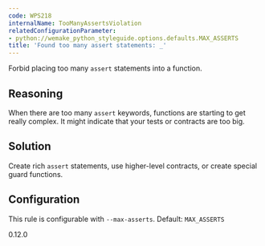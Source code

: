 ```yaml
---
code: WPS218
internalName: TooManyAssertsViolation
relatedConfigurationParameter:
- python://wemake_python_styleguide.options.defaults.MAX_ASSERTS
title: 'Found too many assert statements: _'
---
```


Forbid placing too many `assert` statements into a function.

## Reasoning
When there are too many `assert` keywords, functions are starting to
get really complex. It might indicate that your tests or contracts
are too big.

## Solution
Create rich `assert` statements, use higher-level contracts, or
create special guard functions.

## Configuration
This rule is configurable with `--max-asserts`. Default:
`MAX_ASSERTS`

<div class="versionadded">

0.12.0

</div>